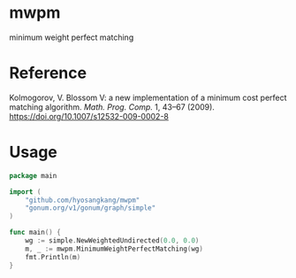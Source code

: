 # mwpm
minimum weight perfect matching

# Reference
Kolmogorov, V. Blossom V: a new implementation of a minimum cost perfect matching algorithm. <em>Math. Prog. Comp.</em> 1, 43–67 (2009). https://doi.org/10.1007/s12532-009-0002-8

# Usage
```go
package main

import (
    "github.com/hyosangkang/mwpm"
    "gonum.org/v1/gonum/graph/simple"
)

func main() {
    wg := simple.NewWeightedUndirected(0.0, 0.0)
    m, _ := mwpm.MinimumWeightPerfectMatching(wg)
    fmt.Println(m)
}
```
